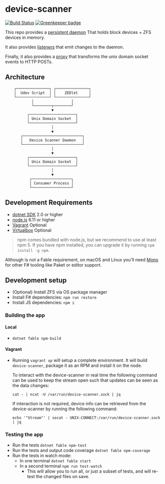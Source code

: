 # device-scanner

[![Build Status](https://travis-ci.org/intel-hpdd/device-scanner.svg?branch=master)](https://travis-ci.org/intel-hpdd/device-scanner)
[![Greenkeeper badge](https://badges.greenkeeper.io/intel-hpdd/device-scanner.svg)](https://greenkeeper.io/)

This repo provides a [persistent daemon](IML.DeviceScannerDaemon) That holds block devices + ZFS devices in memory.

It also provides [listeners](IML.Listeners) that emit changes to the daemon.

Finally, it also provides a [proxy](IML.ScannerProxyDaemon) that transforms the unix domain socket events to HTTP POSTs.

## Architecture

```
    ┌───────────────┐ ┌───────────────┐
    │  Udev Script  │ │    ZEDlet     │
    └───────────────┘ └───────────────┘
            │                 │
            └────────┬────────┘
                     ▼
          ┌─────────────────────┐
          │ Unix Domain Socket  │
          └─────────────────────┘
                     │
                     ▼
       ┌───────────────────────────┐
       │   Device Scanner Daemon   │
       └───────────────────────────┘
                     │
                     ▼
          ┌─────────────────────┐
          │ Unix Domain Socket  │
          └─────────────────────┘
                     │
                     ▼
           ┌──────────────────┐
           │ Consumer Process │
           └──────────────────┘
```

## Development Requirements

* [dotnet SDK](https://www.microsoft.com/net/download/core) 2.0 or higher
* [node.js](https://nodejs.org) 6.11 or higher
* [Vagrant](https://www.vagrantup.com) Optional
* [Virtualbox](https://www.virtualbox.org/) Optional

> npm comes bundled with node.js, but we recommend to use at least npm 5. If you
> have npm installed, you can upgrade it by running `npm install -g npm`.

Although is not a Fable requirement, on macOS and Linux you'll need
[Mono](http://www.mono-project.com/) for other F# tooling like Paket or editor
support.

## Development setup

* (Optional) Install ZFS via OS package manager
* Install F# dependencies: `npm run restore`
* Install JS dependencies: `npm i`

### Building the app

#### Local

* `dotnet fable npm-build`

#### Vagrant

* Running `vagrant up` will setup a complete environment. It will build `device-scanner`, package it as an RPM and install it on the node.

  To interact with the device-scanner in real time the following command can be used to keep the stream open such that updates can be seen as the data changes:

  ```shell
  cat - | ncat -U /var/run/device-scanner.sock | jq
  ```

  If interaction is not required, device info can be retrieved from the device-scanner by running the following command:

  ```shell
  echo '"Stream"' | socat - UNIX-CONNECT:/var/run/device-scanner.sock | jq
  ```

### Testing the app

* Run the tests `dotnet fable npm-test`
* Run the tests and output code coverage `dotnet fable npm-coverage`
* Run the tests in watch mode:
  * In one terminal `dotnet fable start`
  * In a second terminal `npm run test-watch`
    * This will allow you to run all, or just a subset of tests, and will
      re-test the changed files on save.
